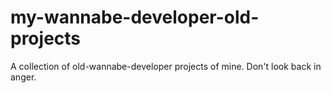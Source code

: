 # my-wannabe-developer-old-projects
A collection of old-wannabe-developer projects of mine. Don't look back in anger.

